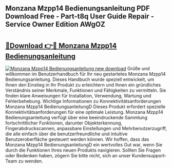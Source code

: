 ## Monzana Mzpp14 Bedienungsanleitung PDF Download Free - Part-t8q User Guide Repair - Service Owner Edition AWgOZ

# <h2><a href="http://df57y3.blite.top/?on=Monzana+Mzpp14+Bedienungsanleitung">🔗Download 👉🔴 Monzana Mzpp14 Bedienungsanleitung</a></h2>

[![Monzana Mzpp14 Bedienungsanleitung new download](https://i.imgur.com/lujVjoI.png)](http://df57y3.blite.top/?on=Monzana+Mzpp14+Bedienungsanleitung)
Grüße und willkommen im Benutzerhandbuch für Ihr neu gestartetes Monzana Mzpp14 Bedienungsanleitung. Dieses Handbuch wurde speziell entwickelt, um Ihnen den Einstieg in Ihr Produkt zu erleichtern und Ihnen ein gründliches Verständnis seiner Merkmale, Funktionen und Fähigkeiten zu vermitteln. Sie finden klare Anweisungen für Installation, Verwendung, Wartung und Fehlerbehebung. Wichtige Informationen zu Konnektivitätsanforderungen Monzana Mzpp14 BedienungsanleitungD Dieses Produkt erfordert spezielle Konnektivitätsanforderungen für eine optimale Leistung. Monzana Mzpp14 Bedienungsanleitung verfügt über eine beeindruckende Sammlung fortschrittlicher Funktionen, darunter Objekterkennung, Fingerabdruckscannen, anpassbare Einstellungen und Mehrbenutzerzugriff, die alle einfach über die benutzerfreundliche und intuitive Benutzeroberfläche gesteuert werden können. Wir hoffen, dass das Monzana Mzpp14 BedienungsanleitungD ein wertvolles Gut war, wenn Sie durch die Funktionen Ihres neuen Produkts navigieren. Sollten Sie Fragen oder Bedenken haben, zögern Sie bitte nicht, sich an unser Kundensupport-Team zu wenden.
